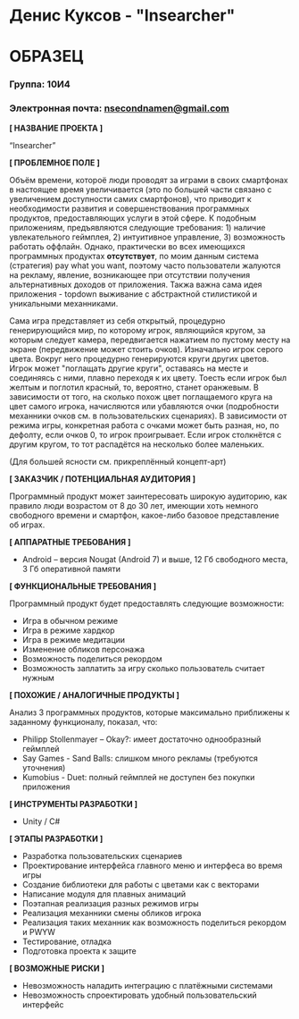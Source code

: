 # Денис Куксов - "Insearcher"
# ОБРАЗЕЦ

### Группа: 10И4
### Электронная почта: nsecondnamen@gmail.com


**[ НАЗВАНИЕ ПРОЕКТА ]**

“Insearcher”

**[ ПРОБЛЕМНОЕ ПОЛЕ ]**

Объём времени, котороё люди проводят за играми в своих смартфонах в настоящее время увеличивается (это по большей части связано с увеличением доступности самих смартфонов), что приводит к необходимости развития и совершенствования программных продуктов, предоставляющих услуги в этой сфере. К подобным приложениям, предъявляются следующие требования: 1) наличие увлекательного геймплея, 2) интуитивное управление, 3) возможность работать оффлайн. Однако, практически во всех имеющихся программных продуктах **отсутствует**, по моим данным система (стратегия) pay what you want, поэтому часто пользователи жалуются на рекламу, явление, возникающее при отсутствии получения альтернативных доходов от приложения. Такжа важна сама идея приложения - topdown выживание с абстрактной стилистикой и уникальными механниками.

Сама игра представляет из себя открытый, процедурно генерирующийся мир, по которому игрок, являющийся кругом, за которым следует камера, передвигается нажатием по пустому месту на экране (передвижение может стоить очков). Изначально игрок серого цвета. Вокруг него процедурно генерируются круги других цветов. Игрок может "поглащать другие круги", оставаясь на месте и соединяясь с ними, плавно переходя к их цвету. Тоесть если игрок был желтым и поглотил красный, то, вероятно, станет оранжевым. В зависимости от того, на сколько похож цвет поглащаемого круга на цвет самого игрока, начисляются или убавляются очки (подробности механники очков см. в пользовательских сценариях). В зависимости от режима игры, конкретная работа с очками может быть разная, но, по дефолту, если очков 0, то игрок проигрывает. Если игрок столкнётся с другим кругом, то тот распадётся на несколько более маленьких.

(Для большей ясности см. прикреплённый концепт-арт)

**[ ЗАКАЗЧИК / ПОТЕНЦИАЛЬНАЯ АУДИТОРИЯ ]**

Программный продукт может заинтересовать широкую аудиторию, как правило люди возрастом от 8 до 30 лет, имеющии хоть немного свободного времени и смартфон, какое-либо базовое представление об играх.

**[ АППАРАТНЫЕ ТРЕБОВАНИЯ ]**

* Android – версия Nougat (Android 7) и выше, 12 Гб свободного места, 3 Гб оперативной памяти

**[ ФУНКЦИОНАЛЬНЫЕ ТРЕБОВАНИЯ ]**

Программный продукт будет предоставлять следующие возможности:
* Игра в обычном режиме
* Игра в режиме хардкор
* Игра в режиме медитации
* Изменение обликов персонажа
* Возможность поделиться рекордом
* Возможность заплатить за игру сколько пользователь считает нужным

**[ ПОХОЖИЕ / АНАЛОГИЧНЫЕ ПРОДУКТЫ ]**

Анализ 3 программных продуктов, которые максимально приближены к заданному функционалу, показал, что:

* Philipp Stollenmayer – Okay?: имеет достаточно однообразный геймплей
*	Say Games - Sand Balls: слишком много рекламы (требуются уточнения)
* Kumobius - Duet:  полный геймплей не доступен без покупки приложения

**[ ИНСТРУМЕНТЫ РАЗРАБОТКИ ]**

*	Unity / C#

**[ ЭТАПЫ РАЗРАБОТКИ ]**

*	Разработка пользовательских сценариев
*	Проектирование интерфейса главного меню и интерфеса во время игры
*	Создание библиотеки для работы с цветами как с векторами
*	Написание модуля для плавных анимаций
*	Поэтапная реализация разных режимов игры
*	Реализация механники смены обликов игрока
*	Реализация таких механник как возможность поделиться рекордом и PWYW
*	Тестирование, отладка
*	Подготовка проекта к защите

**[ ВОЗМОЖНЫЕ РИСКИ ]**

*	Невозможность наладить интеграцию с платёжными системами
*	Невозможность спроектировать удобный пользовательский интерфейс
